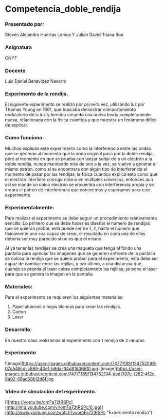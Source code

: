 # Competencia_doble_rendija
### Presentado por:
Steven Alejandro Huertas Lemus Y Julian David Triana Roa
### Asignatura
CNYT
### Docente
Luis Daniel Benavidez Navarro
                                                                                            
### Experimento de la rendija.

El siguiente experimento se realizó por primera vez, utilizando luz por Thomas Young en 1801, que buscaba demostrar comportamiento ondulatorio de la luz y termino creando una nueva teoría completamente nueva, relacionada con la física cuántica y que muestra un fenómeno difícil de explicar.

### Como funciona:

Muchos explican este experimento como la interferencia entre las ondas que se generan al momento que la onda original pasa por la doble rendija, pero al momento en que se prueba con lanzar soltar de a un electrón a la doble rendija, nunca mandando más de uno a la vez, se vuelve a generar el mismo patrón, como sí se encontrara con algún tipo de interferencia al momento de pasar por las rendijas, la física cuántica explica esto como que el electrón interfiere consigo mismo en múltiples universos, entonces aun así se mande un único electrón se encuentra con interferencia propia y se creara el patrón de interferencia que conocemos y esperamos para este experimento.

### Experimentalmente:
Para realizar el experimento se debe seguir un procedimiento relativamente sencillo:
Lo primero que se debe hacer es diseñar el número de rendijas que se quieran probar, esta puede ser de 1, 2, hasta el número que físicamente uno sea capaz de crear, el resultado en cada una de ellas debería ser muy parecido si no es que el mismo.

Al ya tener las rendijas se crea una maqueta que tenga al fondo una pantalla para apreciar las imágenes que se generen enfrente de la pantalla se coloca la rendija que se quiera probar para el experimento, esta debe ser capaz de cambiar entre las rejillas, y por último, a una distancia que, cuando se prenda el laser cubra completamente las rejillas, se pone el laser para que se genera la imagen en la pantalla.

### Materiales:

Para el experimento se requieren los siguientes materiales:
      
1. Papel aluminio o hojas blancas para crear las rendijas.
2. Carton
3. Laser

### Desarrollo:

En nuestro caso realizamos el experimento con 1 rendija de 2 ranuras.

### Experimento
![image](https://user-images.githubusercontent.com/74771189/134752099-07d549cd-c899-40e1-b9da-ff4d816068f0.jpg
![image](https://user-images.githubusercontent.com/74771189/134752104-dad7f07e-f282-4f2c-8a02-68ac68b12d8f.jpg

### Video de simulación del experimento.

[![https://youtu.be/omFa72tRSPc](http://img.youtube.com/vi/omFa72tRSPc/0.jpg)](http://www.youtube.com/watch?v=omFa72tRSPc "Experimento rendija")



